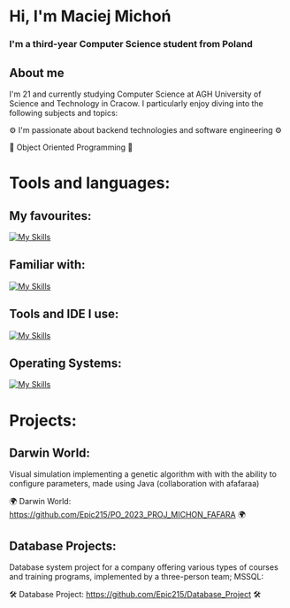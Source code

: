 <h1 align="left"> Hi, I'm Maciej Michoń </h1>
<h3 align="left"> I'm a third-year Computer Science student from Poland</h3>

## About me

I'm 21 and currently studying Computer Science at AGH University of Science and Technology in Cracow. I particularly enjoy diving into the following subjects and topics:

⚙️ I'm passionate about backend technologies and software engineering ⚙️

🎯 Object Oriented Programming 🎯

# Tools and languages:
## My favourites:
[![My Skills](https://skillicons.dev/icons?i=java,py,c,cpp)](https://skillicons.dev)
## Familiar with:
[![My Skills](https://skillicons.dev/icons?i=kotlin,r)](https://skillicons.dev)
## Tools and IDE I use:
[![My Skills](https://skillicons.dev/icons?i=git,figma,github,vscode,clion,intellij,pycharm,idea )](https://skillicons.dev)
## Operating Systems:
[![My Skills](https://skillicons.dev/icons?i=windows,ubuntu)](https://skillicons.dev)



<!--
**Epic215/Epic215** is a ✨ _special_ ✨ repository because its `README.md` (this file) appears on your GitHub profile.

Here are some ideas to get you started:

- 🔭 I’m currently working on ...
- 🌱 I’m currently learning ...
- 👯 I’m looking to collaborate on ...
- 🤔 I’m looking for help with ...
- 💬 Ask me about ...
- 📫 How to reach me: ...
- 😄 Pronouns: ...
- ⚡ Fun fact: ...
-->
# Projects:

## Darwin World:
Visual simulation implementing a genetic algorithm with with the ability to configure parameters, made using Java (collaboration with afafaraa)

🌍 Darwin World: https://github.com/Epic215/PO_2023_PROJ_MICHON_FAFARA 🌍

## Database Projects:
Database system project for a company offering various types of courses and training programs, implemented by a three-person team; MSSQL:

🛠️ Database Project: https://github.com/Epic215/Database_Project 🛠️
